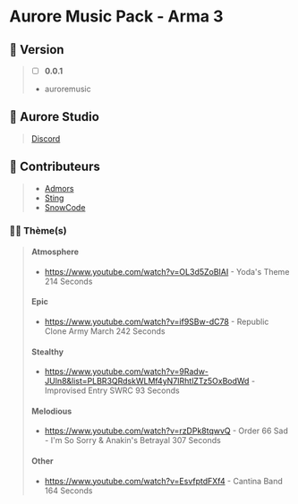 # Aurore Music Pack - Arma 3

## 🎫 Version
> - [ ] **0.0.1**
> 
> - auroremusic

## 🏢 Aurore Studio
> [Discord](https://discord.gg/JMZukzqDGx)

## 🤝 Contributeurs
> + [Admors](https://steamcommunity.com/profiles/76561198134513977/)
> + [Sting](https://steamcommunity.com/profiles/76561198272941463/)
> + [SnowCode](https://github.com/chopin2712)

### 🧑‍💻 Thème(s)
> #### Atmosphere
>  - https://www.youtube.com/watch?v=OL3d5ZoBIAI - Yoda's Theme 214 Seconds
> #### Epic
>  - https://www.youtube.com/watch?v=if9SBw-dC78 - Republic Clone Army March 242 Seconds
> #### Stealthy
>  - https://www.youtube.com/watch?v=9Radw-JUln8&list=PLBR3QRdskWLMf4yN7IRhtlZTz5OxBodWd - Improvised Entry SWRC 93 Seconds
> #### Melodious
>  - https://www.youtube.com/watch?v=rzDPk8tqwvQ - Order 66 Sad - I'm So Sorry & Anakin's Betrayal 307 Seconds 
> #### Other
>  - https://www.youtube.com/watch?v=EsvfptdFXf4 - Cantina Band 164 Seconds 